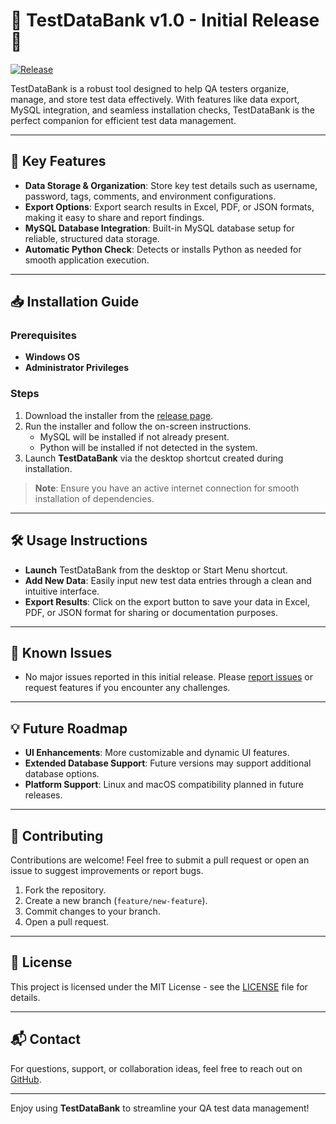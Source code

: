 # 🏦 TestDataBank v1.0 - Initial Release 🚀 

[![Release](https://img.shields.io/badge/Download-TestDataBank_v0.1.0-blue?style=for-the-badge)](https://github.com/karim-belboukhari/TestDataBank_By_Karim/releases/tag/v0.1.0)

TestDataBank is a robust tool designed to help QA testers organize, manage, and store test data effectively. With features like data export, MySQL integration, and seamless installation checks, TestDataBank is the perfect companion for efficient test data management.

---

## 🎉 Key Features

- **Data Storage & Organization**: Store key test details such as username, password, tags, comments, and environment configurations.
- **Export Options**: Export search results in Excel, PDF, or JSON formats, making it easy to share and report findings.
- **MySQL Database Integration**: Built-in MySQL database setup for reliable, structured data storage.
- **Automatic Python Check**: Detects or installs Python as needed for smooth application execution.

---

## 📥 Installation Guide

### Prerequisites
- **Windows OS**
- **Administrator Privileges**

### Steps
1. Download the installer from the [release page](https://github.com/karim-belboukhari/TestDataBank_By_Karim/releases/tag/v0.1.0).
2. Run the installer and follow the on-screen instructions.
   - MySQL will be installed if not already present.
   - Python will be installed if not detected in the system.
3. Launch **TestDataBank** via the desktop shortcut created during installation.

> **Note**: Ensure you have an active internet connection for smooth installation of dependencies.

---

## 🛠️ Usage Instructions

- **Launch** TestDataBank from the desktop or Start Menu shortcut.
- **Add New Data**: Easily input new test data entries through a clean and intuitive interface.
- **Export Results**: Click on the export button to save your data in Excel, PDF, or JSON format for sharing or documentation purposes.

---

## 📝 Known Issues
- No major issues reported in this initial release. Please [report issues](https://github.com/karim-belboukhari/TestDataBank_By_Karim/issues) or request features if you encounter any challenges.

---

## 💡 Future Roadmap

- **UI Enhancements**: More customizable and dynamic UI features.
- **Extended Database Support**: Future versions may support additional database options.
- **Platform Support**: Linux and macOS compatibility planned in future releases.

---

## 🙌 Contributing

Contributions are welcome! Feel free to submit a pull request or open an issue to suggest improvements or report bugs.

1. Fork the repository.
2. Create a new branch (`feature/new-feature`).
3. Commit changes to your branch.
4. Open a pull request.

---

## 📄 License

This project is licensed under the MIT License - see the [LICENSE](LICENSE) file for details.

---

## 📬 Contact

For questions, support, or collaboration ideas, feel free to reach out on [GitHub](https://github.com/karim-belboukhari).

---

Enjoy using **TestDataBank** to streamline your QA test data management!
